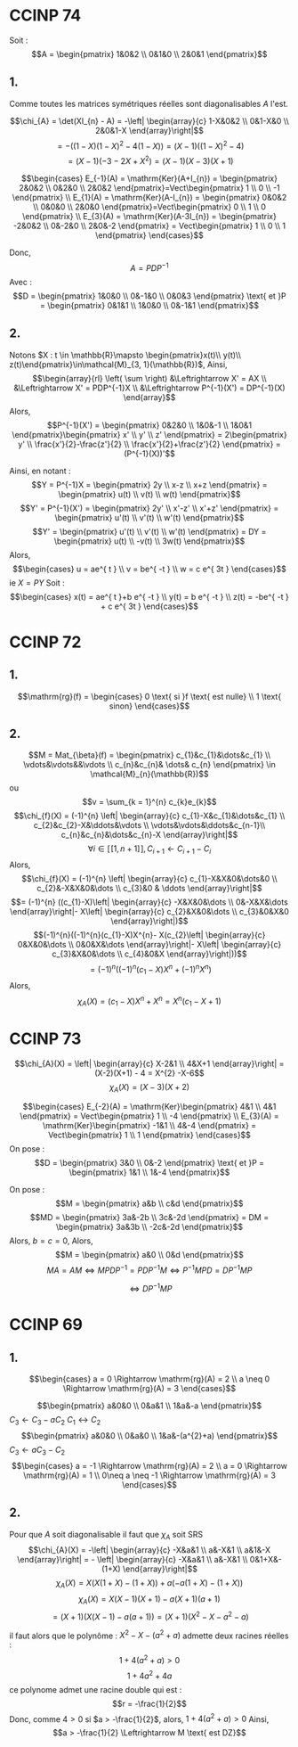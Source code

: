 # CCINP 74
Soit : 
$$A = \begin{pmatrix}
1&0&2 \\
0&1&0 \\
2&0&1
\end{pmatrix}$$

## 1.
Comme toutes les matrices symétriques réelles sont diagonalisables $A$ l'est. 

$$\chi_{A} = \det(XI_{n} - A) = -\left| \begin{array}{c}
1-X&0&2 \\
0&1-X&0 \\
2&0&1-X
\end{array}\right|$$
$$= - ((1-X)(1-X)^{2}-4(1-X)) = (X-1)((1-X)^{2}-4) $$
$$= (X-1) (-3-2X+X^{2})=(X-1)(X-3)(X+1)$$

$$\begin{cases}
E_{-1}(A) = \mathrm{Ker}(A+I_{n}) = \begin{pmatrix}
2&0&2 \\
0&2&0 \\
2&0&2
\end{pmatrix}=Vect\begin{pmatrix}
1 \\
0 \\
-1
\end{pmatrix} \\
E_{1}(A) = \mathrm{Ker}(A-I_{n}) = \begin{pmatrix}
0&0&2 \\
0&0&0 \\
2&0&0
\end{pmatrix}=Vect\begin{pmatrix}
0 \\
1 \\
0
\end{pmatrix} \\
E_{3}(A) = \mathrm{Ker}(A-3I_{n}) = \begin{pmatrix}
-2&0&2 \\
0&-2&0 \\
2&0&-2
\end{pmatrix} = Vect\begin{pmatrix}
1 \\
0 \\
1
\end{pmatrix}
\end{cases}$$

Donc, 
$$A = PDP^{-1}$$
Avec : 
$$D = \begin{pmatrix}
1&0&0 \\
0&-1&0 \\
0&0&3
\end{pmatrix} \text{ et }P = \begin{pmatrix}
0&1&1 \\
1&0&0 \\
0&-1&1
\end{pmatrix}$$


## 2.
Notons $X : t \in \mathbb{R}\mapsto \begin{pmatrix}x(t)\\ y(t)\\ z(t)\end{pmatrix}\in\mathcal{M}_{3, 1}(\mathbb{R})$, 
Ainsi, 
$$\begin{array}{rl}
\left( \sum \right) &\Leftrightarrow X' = AX \\
&\Leftrightarrow X' = PDP^{-1}X \\
&\Leftrightarrow P^{-1}(X') = DP^{-1}(X)
\end{array}$$
Alors, 
$$P^{-1}(X') = \begin{pmatrix}
0&2&0 \\
1&0&-1 \\
1&0&1
\end{pmatrix}\begin{pmatrix}
x' \\
y' \\
z'
\end{pmatrix} = 2\begin{pmatrix}
y' \\
\frac{x'}{2}-\frac{z'}{2}  \\
\frac{x'}{2}+\frac{z'}{2}
\end{pmatrix} = (P^{-1}(X))'$$

Ainsi, en notant : 
$$Y  = P^{-1}X = \begin{pmatrix}
2y \\
x-z \\
x+z
\end{pmatrix} = \begin{pmatrix}
u(t) \\
v(t) \\
w(t)
\end{pmatrix}$$
$$Y' = P^{-1}(X') = \begin{pmatrix}
2y' \\
x'-z' \\
x'+z'
\end{pmatrix} = \begin{pmatrix}
u'(t) \\
v'(t) \\
w'(t)
\end{pmatrix}$$
$$Y' = \begin{pmatrix}
u'(t) \\
v'(t) \\
w'(t)
\end{pmatrix} = DY = \begin{pmatrix}
u(t) \\
-v(t) \\
3w(t)
\end{pmatrix}$$
Alors, 
$$\begin{cases}
u = ae^{ t } \\
v = be^{ -t } \\
w = c e^{ 3t }
\end{cases}$$
ie $X = PY$ 
Soit : 
$$\begin{cases}
x(t) = ae^{ t }+b e^{ -t } \\
y(t) = b e^{ -t } \\
z(t) = -be^{ -t } + c e^{ 3t }
\end{cases}$$

# CCINP 72
## 1.
$$\mathrm{rg}(f) = \begin{cases}
0 \text{ si }f \text{ est nulle} \\
1 \text{ sinon}
\end{cases}$$

## 2.
$$M = Mat_{\beta}(f) = \begin{pmatrix}
c_{1}&c_{1}&\dots&c_{1} \\
\vdots&\vdots&&\vdots \\
c_{n}&c_{n}& \dots& c_{n}
\end{pmatrix} \in \mathcal{M}_{n}(\mathbb{R})$$
ou 
$$v = \sum_{k = 1}^{n} c_{k}e_{k}$$
$$\chi_{f}(X) = (-1)^{n} \left| \begin{array}{c}
c_{1}-X&c_{1}&\dots&c_{1} \\
c_{2}&c_{2}-X&\ddots&\vdots \\
\vdots&\vdots&\ddots&c_{n-1}\\
c_{n}&c_{n}&\dots&c_{n}-X
\end{array}\right|$$
$$\forall i \in [\![1, n+1]\!], C_{i+1} \leftarrow C_{i+1} -C_{i}$$
Alors,
$$\chi_{f}(X) = (-1)^{n} \left| \begin{array}{c}
c_{1}-X&X&0&\dots&0 \\
c_{2}&-X&X&0&\dots \\
c_{3}&0 & \ddots
\end{array}\right|$$
$$= (-1)^{n} ((c_{1}-X)\left| \begin{array}{c}
-X&X&0&\dots \\
0&-X&X&\dots
\end{array}\right|- X\left|  \begin{array}{c}
c_{2}&X&0&\dots \\
c_{3}&0&X&0
\end{array}\right|)$$
$$(-1)^{n}((-1)^{n}(c_{1}-X)X^{n}- X(c_{2}\left| \begin{array}{c}
0&X&0&\dots \\
0&0&X&\dots
\end{array}\right|- X\left| \begin{array}{c}
c_{3}&X&0&\dots \\
c_{4}&0&X
\end{array}\right|))$$
$$= (-1)^{n}((-1)^{n}(c_{1}-X)X^{n}+ (-1)^{n}X^{n})$$
Alors, 
$$\chi_{A}(X) = (c_{1}-X)X^{n}+X^{n} = X^{n}(c_{1}-X+1)$$


# CCINP 73
$$\chi_{A}(X) = \left| \begin{array}{c}
X-2&1 \\
4&X+1
\end{array}\right| = (X-2)(X+1) - 4 = X^{2} -X-6$$
$$\chi_{A}(X) = (X-3)(X+2)$$

$$\begin{cases}
E_{-2}(A) = \mathrm{Ker}\begin{pmatrix}
4&1 \\
4&1
\end{pmatrix} = Vect\begin{pmatrix}
1 \\
-4
\end{pmatrix} \\
E_{3}(A) = \mathrm{Ker}\begin{pmatrix}
-1&1 \\
4&-4
\end{pmatrix} = Vect\begin{pmatrix}
1 \\
1
\end{pmatrix}
\end{cases}$$
On pose : 
$$D = \begin{pmatrix}
3&0 \\
0&-2
\end{pmatrix} \text{ et }P = \begin{pmatrix}
1&1 \\
1&-4
\end{pmatrix}$$

On pose : 
$$M = \begin{pmatrix}
a&b \\
c&d
\end{pmatrix}$$
$$MD = \begin{pmatrix}
3a&-2b \\
3c&-2d
\end{pmatrix} = DM = \begin{pmatrix}
3a&3b \\
-2c&-2d
\end{pmatrix}$$
Alors, $b = c = 0$, 
Alors, 
$$M = \begin{pmatrix}
a&0 \\
0&d
\end{pmatrix}$$
$$MA = AM \Leftrightarrow MPDP^{-1} = PDP^{-1}M \Leftrightarrow P^{-1}MPD = DP^{-1}MP$$

$$\Leftrightarrow DP^{-1}MP$$





# CCINP 69
## 1.
$$\begin{cases}
a = 0 \Rightarrow \mathrm{rg}(A) = 2 \\
a \neq 0 \Rightarrow \mathrm{rg}(A) = 3
\end{cases}$$

$$\begin{pmatrix}
a&0&0 \\
0&a&1 \\
1&a&-a
\end{pmatrix}$$
$C_{3} \leftarrow C_{3} - aC_{2}$
$C_{1} \leftrightarrow C_{2}$
$$\begin{pmatrix}
a&0&0 \\
0&a&0 \\
1&a&-(a^{2}+a)
\end{pmatrix}$$
$C_{3} \leftarrow aC_{3}-C_{2}$
$$\begin{cases}
a = -1 \Rightarrow \mathrm{rg}(A) = 2 \\
a = 0 \Rightarrow \mathrm{rg}(A) = 1 \\
0\neq a \neq -1 \Rightarrow \mathrm{rg}(A) = 3
\end{cases}$$

## 2.
Pour que $A$ soit diagonalisable il faut que $\chi_{A}$ soit SRS
$$\chi_{A}(X) = -\left| \begin{array}{c}
-X&a&1 \\
a&-X&1 \\
a&1&-X
\end{array}\right| = - \left| \begin{array}{c}
-X&a&1 \\
a&-X&1 \\
0&1+X&-(1+X)
\end{array}\right|$$
$$\chi_{A}(X) = X(X(1+X) -(1+X)) + a(-a(1+X)-(1+X))$$
$$\chi_{A}(X) = X(X-1)(X+1)-a(X+1)(a+1)$$
$$ = (X+1)(X(X-1)-a(a+1))=(X+1)(X^{2}-X-a^{2}-a)$$

il faut alors que le polynôme : $X^{2}-X-(a^{2}+a)$ admette deux racines réelles : 
$$1+4(a^{2}+a)>0$$
$$1+4a^{2}+4a$$
ce polynome admet une racine double qui est : 
$$r = -\frac{1}{2}$$
Donc, comme $4 >0$ si $a > -\frac{1}{2}$, alors, $1+4(a^{2}+a) >0$
Ainsi, 
$$a > -\frac{1}{2} \Leftrightarrow M \text{ est DZ}$$
